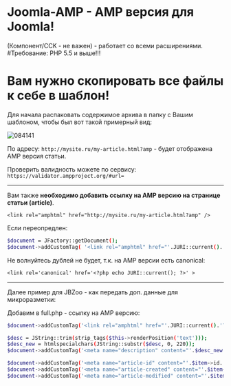 # Joomla-AMP - AMP версия для Joomla!
(Компонент/CCK - не важен) - работает со всеми расширениями.
#Требование: PHP 5.5 и выше!!!

# Вам нужно скопировать все файлы к себе в шаблон!
Для начала распаковать содержимое архива в папку с Вашим шаблоном, чтобы был вот такой примерный вид:

![084141](https://cloud.githubusercontent.com/assets/1074710/20105560/15047ac8-a5e3-11e6-81ad-284e37b1105c.png)

По адресу: ```http://mysite.ru/my-article.html?amp``` - будет отображена AMP версия статьи.

Проверить валидность можете по сервису: ```https://validator.ampproject.org/#url=```

***

Вам также **необходимо добавить ссылку на AMP версию на странице статьи (article)**.

```<link rel="amphtml" href="http://mysite.ru/my-article.html?amp" />```

Если переопредлен:

```sh
$document = JFactory::getDocument();
$document->addCustomTag( '<link rel="amphtml" href="'.JURI::current().'?tmpl=amp" />' );
```

Не волнуйтесь дублей не будет, т.к. на AMP версии есть canonical:

`<link rel='canonical' href='<?php echo JURI::current(); ?>' >`

***

Далее пример для JBZoo - как передать доп. данные для микроразметки:

Добавим в full.php - ссылку на AMP версию:

```sh
$document->addCustomTag('<link rel="amphtml" href="'.JURI::current().'?tmpl=amp" />');

$desc = JString::trim(strip_tags($this->renderPosition('text')));
$desc_new = htmlspecialchars(JString::substr($desc, 0, 220));
$document->addCustomTag('<meta name="description" content="'.$desc_new.'" />');

$document->addCustomTag('<meta name="article-id" content="'.$item->id.'">');
$document->addCustomTag('<meta name="article-created" content="'.$item->created.'">');
$document->addCustomTag('<meta name="article-modified" content="'.$item->modified.'">');
```
